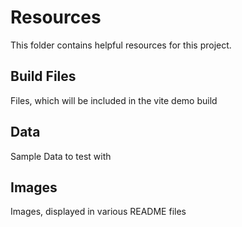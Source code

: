 # Resources

This folder contains helpful resources for this project.

## Build Files

Files, which will be included in the vite demo build

## Data

Sample Data to test with

## Images

Images, displayed in various README files


